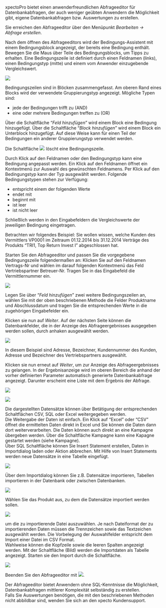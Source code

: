 
xpectoPro bietet einen anwenderfreundlichen Abfrageeditor für Datenbankabfragen, der auch weniger geübten Anwendern die Möglichkeit gibt, eigene Datenbankabfragen bzw. Auswertungen zu erstellen.

Sie erreichen den Abfrageeditor über den Menüpunkt *Bearbeiten → Abfrage erstellen*.

Nach dem öffnen des Abfrageeditors wird der Bedingungs-Assistent mit einem Bedingungsblock angezeigt, der bereits eine Bedingung enthält. Bewegen Sie die Maus über Teile des Bedingungsblocks, um Tipps zu erhalten. Eine Bedingungszeile ist definiert durch einen Feldnamen (links), einen Bedingungstyp (mitte) und einem vom Anwender einzugebende Vergleichswert. 

![](http://xpecto.github.io/docs/img/img_1419329260261.png)

Bedingungszeilen sind in Blöcken zusammengefasst. Am oberen Rand eines Blocks wird der verwendete Gruppierungstyp angezeigt. Mögliche Typen sind:

 - jede der Bedingungen trifft zu (AND)   
 - eine oder mehrere Bedingungen treffen zu (OR)


Über die Schaltfläche “*Feld hinzufügen*” wird einem Block eine Bedingung hinzugefügt. Über die Schaltfläche “*Block hinzufügen*” wird einem Block ein Unterblock hinzugefügt. Auf diese Weise kann für einen Teil der Bedingungen ein anderer Gruppierungstyp verwendet werden.

Die Schaltfläche  ![](http://xpecto.github.io/docs/img/img_1419329462773.png) löscht eine Bedingungszeile.

Durch Klick auf den Feldnamen oder den Bedingungstyp kann eine Bedingung angepasst werden. Ein Klick auf den Feldnamen öffnet ein Kontextmenü zur Auswahl des gewünschten Feldnamens. Per Klick auf den Bedingungstyp kann der Typ ausgewählt werden. Folgende Bedingungstypen stehen zur  Verfügung:

 - entspricht einem der folgenden Werte 
 - endet mit 
 - beginnt mit 
 - ist leer
 - ist nicht leer

Schließlich werden in den Eingabefeldern die Vergleichswerte der jeweiligen Bedingung eingetragen.

Betrachten wir folgendes Beispiel:
Sie wollen wissen, welche Kunden des Vermittlers VP0001 im Zeitraum 01.12.2014 bis 31.12.2014 Verträge des Produkts “TRI1, Top Return Invest I” abgeschlossen hat.

Starten Sie den Abfrageeditor und passen Sie die vorgegebene Bedingungszeile folgendermaßen an: Klicken Sie auf den Feldnamen Vertrags-Nr und wählen im darauf folgenden Kontextmenü das Feld Vertriebspartner Betreuer-Nr. Tragen Sie in das Eingabefeld die Vermittlernummer ein.

![](http://xpecto.github.io/docs/img/img_1419332163233.png)

Legen Sie über “*Feld hinzufügen*” zwei weitere Bedingungszeilen an, wählen Sie mit der oben beschriebenen Methode die Felder Produktname und Abschlussdatum und tragen Sie die entsprechenden Werte in die zugehörigen Eingabefelder ein.

Klicken sie nun auf *Weiter*. Auf der nächsten Seite können die Datenbankfelder, die in der Anzeige des Abfrageergebnisses ausgegeben werden sollen, durch anhaken ausgewählt werden.

![](http://xpecto.github.io/docs/img/img_1419341604703.png)

In diesem Beispiel sind Adresse, Bezeichner, Kundennummer des Kunden, Adresse und Bezeichner des Vertriebspartners ausgewählt.

Klicken sie nun erneut auf *Weiter*, um zur Anzeige des Abfrageergebnisses zu gelangen. In der Ergebnisanzeige wird im oberen Bereich die anhand der vorher definierten Parameter automatisch generierte Datenbankabfrage angezeigt. Darunter erscheint eine Liste mit dem Ergebnis der Abfrage.

![](http://xpecto.github.io/docs/img/img_1419342241688.png)

![](http://xpecto.github.io/docs/img/img_1421155722737.png)


Die dargestellten Datensätze können über Betätigung der entsprechenden Schaltflächen  CSV, SQL oder Excel weitergegeben werden.  
Die Weitergabe der Daten ist  einfach. Ein Klick auf “Excel” oder “CSV” öffnet die ermittelten Daten direkt in Excel und Sie können die Daten dann dort weiterverarbeiten. 
Die Daten können auch direkt an eine Kampagne übergeben werden. Über die Schaltfläche Kampagne kann eine Kapagne gestartet werden (siehe Kampagne).  
Über SQL Schaltfläche können Sie Insert Statement erstellen, Daten in Importdialog laden oder Aktion abbrechen. 
Mit Hilfe von Insert Statements werden neue Datensätze in eine Tabelle eingefügt. 

![](http://xpecto.github.io/docs/img/img_1419342669871.png)

Über dem Importdialog können Sie z.B. Datensätze importieren, Tabellen importieren in der Datenbank oder zwischen Datenbanken. 

![](http://xpecto.github.io/docs/img/img_1419345799957.png)

Wählen Sie das Produkt aus, zu dem die Datensätze importiert werden sollen. 

![](http://xpecto.github.io/docs/img/img_1421152862771.png)

um die zu importierende Datei auszuwählen. 
Je nach Dateiformat der zu importierenden Daten müssen die Trennzeichen sowie das Textzeichen ausgewählt werden. Die Vorbelegung der Auswahlfelder entspricht dem Import einer Datei im CSV Format.  
Wahlweise können die Kopfzeile sowie die leeren Spalten angezeigt werden. Mit der Schaltfläche (Bild) werden die Importdaten als Tabelle angezeigt. 
Starten sie den Import durch die Schaltfläche.

![](http://xpecto.github.io/docs/img/img_1419345799957.png)


Beenden Sie den Abfrageeditor mit ![](http://xpecto.github.io/docs/img/img_1419346860827.png).

Der Abfrageeditor bietet Anwendern ohne SQL-Kenntnisse die Möglichkeit, Datenbankabfragen mittlerer Komplexität selbständig zu erstellen.  
Falls Sie Auswertungen benötigen, die mit den beschriebenen Methoden nicht abbildbar sind, wenden Sie sich an den xpecto Kundensupport.